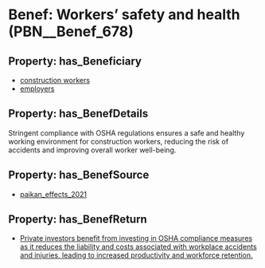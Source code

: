 # Benef: __Workers’ safety and health__ (PBN__Benef_678)

## Property: has_Beneficiary

* [construction workers](../Stakeholder/PBN__Stakeholder_197)
* [employers](../Stakeholder/PBN__Stakeholder_180)

## Property: has_BenefDetails

Stringent compliance with OSHA regulations ensures a safe and healthy working environment for construction workers, reducing the risk of accidents and improving overall worker well-being.

## Property: has_BenefSource

* [paikan_effects_2021](../Article/PBN__Article_134)

## Property: has_BenefReturn

* [Private investors benefit from investing in OSHA compliance measures as it reduces the liability and costs associated with workplace accidents and injuries, leading to increased productivity and workforce retention.](../BenefReturn/PBN__BenefReturn_726)

